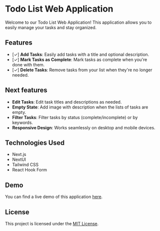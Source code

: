 # Todo List Web Application

Welcome to our Todo List Web Application! This application allows you to easily manage your tasks and stay organized.

## Features

- [&check;] **Add Tasks**: Easily add tasks with a title and optional description.
- [&check;] **Mark Tasks as Complete**: Mark tasks as complete when you're done with them.
- [&check;] **Delete Tasks**: Remove tasks from your list when they're no longer needed.

## Next features

- **Edit Tasks**: Edit task titles and descriptions as needed.
- **Empty State**: Add image with description when the lists of tasks are empty.
- **Filter Tasks**: Filter tasks by status (complete/incomplete) or by keywords.
- **Responsive Design**: Works seamlessly on desktop and mobile devices.

## Technologies Used

- Next.js
- NextUI
- Tailwind CSS
- React Hook Form

## Demo

You can find a live demo of this application [here](#).

## License

This project is licensed under the [MIT License](LICENSE).

